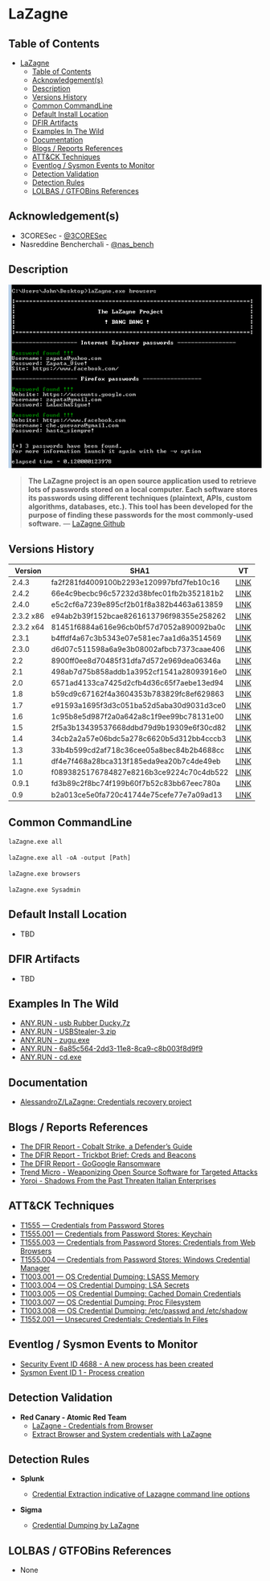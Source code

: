 # LaZagne

## Table of Contents

- [LaZagne](#lazagne)
  - [Table of Contents](#table-of-contents)
  - [Acknowledgement(s)](#acknowledgements)
  - [Description](#description)
  - [Versions History](#versions-history)
  - [Common CommandLine](#common-commandline)
  - [Default Install Location](#default-install-location)
  - [DFIR Artifacts](#dfir-artifacts)
  - [Examples In The Wild](#examples-in-the-wild)
  - [Documentation](#documentation)
  - [Blogs / Reports References](#blogs--reports-references)
  - [ATT&CK Techniques](#attck-techniques)
  - [Eventlog / Sysmon Events to Monitor](#eventlog--sysmon-events-to-monitor)
  - [Detection Validation](#detection-validation)
  - [Detection Rules](#detection-rules)
  - [LOLBAS / GTFOBins References](#lolbas--gtfobins-references)

## Acknowledgement(s)

- 3CORESec - [@3CORESec](https://twitter.com/3CORESec)
- Nasreddine Bencherchali - [@nas_bench](https://twitter.com/nas_bench)

## Description

<p align="center"><img src="/Images/Screenshots/LaZagne.png"></p>

> **The LaZagne project is an open source application used to retrieve lots of passwords stored on a local computer. Each software stores its passwords using different techniques (plaintext, APIs, custom algorithms, databases, etc.). This tool has been developed for the purpose of finding these passwords for the most commonly-used software.** — [LaZagne Github](https://github.com/AlessandroZ/LaZagne/)

## Versions History

| Version | SHA1                                     | VT                                                                                                                   |
|---------|------------------------------------------|----------------------------------------------------------------------------------------------------------------------|
| 2.4.3    | fa2f281fd4009100b2293e120997bfd7feb10c16 | [LINK](https://www.virustotal.com/gui/file/ed2f501408a7a6e1a854c29c4b0bc5648a6aa8612432df829008931b3e34bf56)                                                                                                             |
| 2.4.2    | 66e4c9becbc96c57232d38bfec01fb2b352181b2 | [LINK](https://www.virustotal.com/gui/file/5a2e947aace9e081ecd2cfa7bc2e485528238555c7eeb6bcca560576d4750a50)                                                                                                             |
| 2.4.0    | e5c2cf6a7239e895cf2b01f8a382b4463a613859 | [LINK](https://www.virustotal.com/gui/file/c03ef8106c58c8980b7859e0a8ee2363d70e2b7f1346356127c826faf2c0caa3)                                                                                                             |
| 2.3.2 x86    | e94ab2b39f152bcae8261613796f98355e258262 | [LINK](https://www.virustotal.com/gui/file/709df1bbd0a5b15e8f205b2854204e8caf63f78203e3b595e0e66c918ec23951)                                                                                                             |
| 2.3.2 x64    | 81451f6884a616e96cb0bf57d7052a890092ba0c | [LINK](https://www.virustotal.com/gui/file/d5fa28cbf3a73ac20d908acedfce3849477648e37391e8e926ec2e7933f175a0)                                                                                                             |
| 2.3.1    | b4ffdf4a67c3b5343e07e581ec7aa1d6a3514569 | [LINK](https://www.virustotal.com/gui/file/6095c89d2fc86b215a1fe2d1848862d03736c9e91d4f3aa7009fb0837c1263b5)                                                                                                             |
| 2.3.0    | d6d07c511598a6a9e3b08002afbcb7373caae406 | [LINK](https://www.virustotal.com/gui/file/058d4efce1007e6cfb7a4e0ff9fee7e0b5172a2e0059d21d876d40e4ec2d90ae)                                                                                                             |
| 2.2    | 8900ff0ee8d70485f31dfa7d572e969dea06346a | [LINK](https://www.virustotal.com/gui/file/9485a1630d9283d7efee3828fca32d72cfcb3fb1e91015a9753df09a21f14da2)                                                                                                             |
| 2.1    | 498ab7d75b858addb1a3952cf1541a28093916e0 | [LINK](https://www.virustotal.com/gui/file/6b6bd8516840b60faac26c3f40e50ab616e7428e763fd61f6299da2843743422)                                                                                                             |
| 2.0    | 6571ad4133ca7425d2cfb4d36c65f7aebe13ed94 | [LINK](https://www.virustotal.com/gui/file/5d953d887abf65fa7c8d3a2336b6ec8e510b1019819e93a6cfc0d767b0c89a4c)                                                                                                             |
| 1.8    | b59cd9c67162f4a3604353b783829fc8ef629863 | [LINK](https://www.virustotal.com/gui/file/87e2cf4aa266212aa8cf1b1c98ae905c7bac40a6fc21b8e821ffe88cf9234586)                                                                                                             |
| 1.7    | e91593a1695f3d3c051ba52d5aba30d9031d3ce0 | [LINK](https://www.virustotal.com/gui/file/3f6e8dea07b6e87182b3068868746e5054123a7c86e04d775292af7ffd1ce9b4)                                                                                                             |
| 1.6    | 1c95b8e5d987f2a0a642a8c1f9ee99bc78131e00 | [LINK](https://www.virustotal.com/gui/file/a64f99909adf9f29e74524eb592a1efd7f70e1fb11abc305799e9dcbc8c43f84)                                                                                                             |
| 1.5    | 2f5a3b13439537668ddbd79d9b19309e6f30cd82 | [LINK](https://www.virustotal.com/gui/file/f3c7fd842f9391f64bb739d56558c54d5e239211069ed6592ece5c281129a273)                                                                                                             |
| 1.4    | 34cb2a2a57e06bdc5a278c6620b5d312bb4cccb3 | [LINK](https://www.virustotal.com/gui/file/5b0a0f4e24637b56bc6734cc8be8417ddbd8964511429888df331d00bd834155)                                                                                                             |
| 1.3    | 33b4b599cd2af718c36cee05a8bec84b2b4688cc | [LINK](https://www.virustotal.com/gui/file/b6b1115f75a124e4cf9dd776f13ed5883e1a3de96610c97645bed6770a541aec)                                                                                                             |
| 1.1    | df4e7f468a28bca313f185eda9ea20b7c4de49eb | [LINK](https://www.virustotal.com/gui/file/82fdbbb6897d76ed4ac8e0d6341f31d2cedbcce43c219d27940f0092befeb56e)                                                                                                             |
| 1.0    | f0893825176784827e8216b3ce9224c70c4db522 | [LINK](https://www.virustotal.com/gui/file/e3a61e9cf23cd2dcb54056aa1daa5381bd9b8d3a7e5d38c8bbd14a9e2c368a2d)                                                                                                             |
| 0.9.1    | fd3b89c2f8bc74f199b60f7b52c83bb67eec780a | [LINK](https://www.virustotal.com/gui/file/398ca467689d459a370ea4c1d454638feda4f75433b54a81de8f3c69719d9380)                                                                                                             |
| 0.9    | b2a013ce5e0fa720c41744e75cefe77e7a09ad13 | [LINK](https://www.virustotal.com/gui/file/9c89a4750109bbf1362afe937daacbb55ef4aa9440f934c3175f0b07ce7845a0)                                                                                                             |

## Common CommandLine

```batch
laZagne.exe all

laZagne.exe all -oA -output [Path]

laZagne.exe browsers

laZagne.exe Sysadmin
```

## Default Install Location

- TBD

## DFIR Artifacts

- TBD

## Examples In The Wild

- [ANY.RUN - usb Rubber Ducky.7z](https://app.any.run/tasks/d1186820-0a66-425a-a064-9fd69ac269f9/)
- [ANY.RUN - USBStealer-3.zip](https://app.any.run/tasks/62056621-8b6a-4351-887f-fa3ce2bdb7d0/)
- [ANY.RUN - zugu.exe](https://app.any.run/tasks/417c7dee-3da6-4e1b-a9d5-2dafc953eb1d/)
- [ANY.RUN - 6a85c564-2dd3-11e8-8ca9-c8b003f8d9f9](https://app.any.run/tasks/c7fdc9bd-93bf-46cc-9413-3dc38cc2bdfb/)
- [ANY.RUN - cd.exe](https://app.any.run/tasks/3db0de8e-b9a9-4443-93fe-bc0c9e4299a2/)

## Documentation

- [AlessandroZ/LaZagne: Credentials recovery project](https://github.com/AlessandroZ/LaZagne/)

## Blogs / Reports References

- [The DFIR Report  - Cobalt Strike, a Defender’s Guide](https://thedfirreport.com/2021/08/29/cobalt-strike-a-defenders-guide/)
- [The DFIR Report  - Trickbot Brief: Creds and Beacons](https://thedfirreport.com/2021/05/02/trickbot-brief-creds-and-beacons/)
- [The DFIR Report  - GoGoogle Ransomware](https://thedfirreport.com/2020/04/04/gogoogle-ransomware/)
- [Trend Micro - Weaponizing Open Source Software for Targeted Attacks](https://www.trendmicro.com/en_us/research/20/k/weaponizing-open-source-software-for-targeted-attacks.html)
- [Yoroi - Shadows From the Past Threaten Italian Enterprises](https://yoroi.company/research/shadows-from-the-past-threaten-italian-enterprises/)

## ATT&CK Techniques

- [T1555 — Credentials from Password Stores](https://attack.mitre.org/techniques/T1555/)
- [T1555.001 — Credentials from Password Stores: Keychain](https://attack.mitre.org/techniques/T1555/001/)
- [T1555.003 — Credentials from Password Stores: Credentials from Web Browsers](https://attack.mitre.org/techniques/T1555/003/)
- [T1555.004 — Credentials from Password Stores: Windows Credential Manager](https://attack.mitre.org/techniques/T1555/004/)
- [T1003.001 — OS Credential Dumping: LSASS Memory](https://attack.mitre.org/techniques/T1003/001/)
- [T1003.004 — OS Credential Dumping: LSA Secrets](https://attack.mitre.org/techniques/T1003/004/)
- [T1003.005 — OS Credential Dumping: Cached Domain Credentials](https://attack.mitre.org/techniques/T1003/005/)
- [T1003.007 — OS Credential Dumping: Proc Filesystem](https://attack.mitre.org/techniques/T1003/007/)
- [T1003.008 — OS Credential Dumping: /etc/passwd and /etc/shadow](https://attack.mitre.org/techniques/T1003/008/)
- [T1552.001 — Unsecured Credentials: Credentials In Files](https://attack.mitre.org/techniques/T1552/001/)

## Eventlog / Sysmon Events to Monitor

- [Security Event ID 4688 - A new process has been created](https://www.ultimatewindowssecurity.com/securitylog/encyclopedia/event.aspx?eventID=4688)
- [Sysmon Event ID 1 - Process creation](https://www.ultimatewindowssecurity.com/securitylog/encyclopedia/event.aspx?eventid=90001)

## Detection Validation

- **Red Canary - Atomic Red Team**
  - [LaZagne - Credentials from Browser](https://github.com/redcanaryco/atomic-red-team/blob/master/atomics/T1555.003/T1555.003.md#atomic-test-3---lazagne---credentials-from-browser)
  - [Extract Browser and System credentials with LaZagne](https://github.com/redcanaryco/atomic-red-team/blob/master/atomics/T1552.001/T1552.001.md#atomic-test-1---extract-browser-and-system-credentials-with-lazagne)

## Detection Rules

- **Splunk**
  - [Credential Extraction indicative of Lazagne command line options](https://research.splunk.com/endpoint/credential_extraction_indicative_of_lazagne_command_line_options/)

- **Sigma**
  - [Credential Dumping by LaZagne](https://github.com/SigmaHQ/sigma/blob/master/rules/windows/process_access/sysmon_lazagne_cred_dump_lsass_access.yml)

## LOLBAS / GTFOBins References

- None
